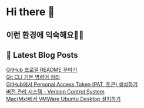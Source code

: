 # Hi there 👋

## 이런 환경에 익숙해요✍🏼

## 📕 Latest Blog Posts

<a href=https://jhyngu.tistory.com/126>GitHub 프로필 README 꾸미기</a></br><a href=https://jhyngu.tistory.com/125>Git CLI 기본 명령어 정리</a></br><a href=https://jhyngu.tistory.com/124>GitHub에서 Personal Access Token (PAT, 토큰) 생성하기</a></br><a href=https://jhyngu.tistory.com/123>버전 관리 시스템 - Version Control System</a></br><a href=https://jhyngu.tistory.com/122>Mac(Mx)에서 VMWare Ubuntu Desktop 설치하기</a></br>